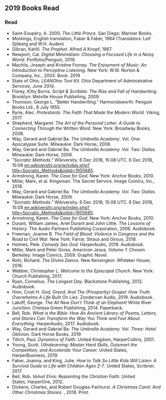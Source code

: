  ## 2019 Books Read  

 ### Read  
  - Saint-Exupéry, A. 2000. *The Little Prince.* San Diego: Mariner Books.   
  - *Markings,* English translation, Faber & Faber, 1964 (Translators: Leif Sjöberg and W.H. Auden) 
  - Gibran, Kahlil. *The Prophet.* Alfred A Knopf, 1967.   
  - Newport, Cal. _Digital Minimalism: Choosing a Focused Life in a Noisy World._ Portfolio/Penguin, 2019.  
  - Machlis, Joseph and Kristine Forney. _The Enjoyment of Music: An Introduction to Perceptive Listening._ New York: W.W. Norton & Company, Inc., 2003\. Book. 2019  
  - State of Ohio. _LEANOhio Tool Kit._ Ohio Department of Administrative Services, June 2014.
  - Florey, Kitty Burns. _Script & Scribble: The Rise and Fall of Handwriting._ Brooklyn: Melville House Publishing, 2009.
  - Thomson, George L. "Better Handwriting." Harmondsworth: Penguin Books Ltd., 8 July 1955. 
  - Ryrie, Alec. _Protestants: The Faith That Made the Modern World._ Viking, 2017.
  - Shepherd, Margaret. _The Art of the Personal Letter: A Guide to Connecting Through the Written Word._ New York: Broadway Books, 2008.  
  - Way, Gerard and Gabriel Ba. _The Umbrella Academy_. Vol. One: Apocalypse Suite. Milwaukie: Dark Horse, 2008.
  - Way, Gerard and Gabriel Ba. _The Umbrella Academy. Vol. Two: Dallas_. Milwaukie: Dark Horse, 2009.
  -  _"Socratic Methods."_ Wikiversity. 6 Dec 2018, 15:08 UTC. 6 Dec 2018, 15:08 [en.wikiversity.org/w/index.php?title=Socratic_Methods&oldid=1955685](https://en.wikiversity.org/w/index.php?title=Socratic_Methods&oldid=1955685).
  - Armstrong, Karen. _The Case for God_. New York: Anchor Books, 2010.    
  - Millar, Mark, et al. Kingsman: The Secret Service. Image Comics, Inc., 2018.  
  - Way, Gerard and Gabriel Ba. _The Umbrella Academy. Vol. Two: Dallas_. Milwaukie: Dark Horse, 2009.  
  - _"Socratic Methods."_ Wikiversity. 6 Dec 2018, 15:08 UTC. 6 Dec 2018, 15:08 [en.wikiversity.org/w/index.php?title=Socratic_Methods&oldid=1955685](https://en.wikiversity.org/w/index.php?title=Socratic_Methods&oldid=1955685).  
  - Armstrong, Karen. _The Case for God_. New York: Anchor Books, 2010.  
  - Durant, William James, Ariel Durant and John Little. _The Lessons of History._ The Audio Partners Publishing Corporation, 2006\. Audiobook.
  - Freeman, Joanne B. _The Field of Blood: Violence in Congress and the Road to Civil War._ New York: Farrar, Straus and Giroux, 2018.
  - Holmes, Pete. _Comedy Sex God._ HarperAudio, 2019\. Audiobook.
  - Millar, Mark and Peter Gross. _American Jesus, Volume 1: Chosen_. Berkeley: Image Comics, 2009\. Graphic Novel.
  - Rohr, Richard. _The Divine Dance._ New Kensington: Whitaker House, 2016.
  - Webber, Christopher L. _Welcome to the Episcopal Church._ New York: Church Publishing, 2017.
  - Ryan, Cornelius. _The Longest Day_. Blackstone Publishing, 2012\. Audiobook.
  - Hinn, Costi H. _God, Greed, And The (Prosperity) Gospel: How Truth Overwhelms A Life Built On Lies_. Zondervan Audio, 2019\. Audiobook.
  - Lakoff, George. _The All New Don't Think of an Elephant!_ White River Junction: Chelsea Green Publishing, 2014\. Paperback.
  - Bell, Rob. _What is the Bible: How An Ancient Library of Poems, Letters, and Stories Can Transform the Way You Think and Feel About Everything._ HarperAudio, 2017\. Audiobook.
  - Way, Gerard and Gabriel Ba. _The Umbrella Academy. Vol. Three: Hotel Oblivion_. Dark Horse Books, 2019
  - Tillich, Paul. _Dynamics of Faith_. United Kingdom, HarperCollins, 2001.
  - Young, Scott. _Ultralearning: Master Hard Skills, Outsmart the Competition, and Accelerate Your Career._ United States, HarperBusiness, 2019.  
  - Faber, Joanna, and King, Julie. _How to Talk So Little Kids Will Listen: A Survival Guide to Life with Children Ages 2-7_. United States, Scribner, 2017.
  - Bell, Rob. _Velvet Elvis: Repainting the Christian Faith_. United States, HarperOne, 2012.
  - Dickens, Charles, and Robert Douglas-Fairhurst. *A Christmas Carol: And Other Christmas Stories.* , 2018. Print.  


